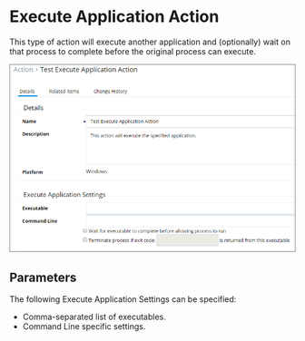 [title]: # (Execute Application)
[tags]: # (action)
[priority]: # (5)
# Execute Application Action

This type of action will execute another application and (optionally) wait on that process to complete before the original process can execute.

![Display Execute Application Settings](images/execute-app.png)

## Parameters

The following Execute Application Settings can be specified:

* Comma-separated list of executables.
* Command Line specific settings.
